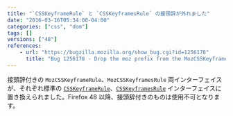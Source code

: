 ```yaml
---
title: "`CSSKeyframeRule` と `CSSKeyframesRule` の接頭辞が外れました"
date: "2016-03-16T05:34:00-04:00"
categories: ["css", "dom"]
tags: []
versions: ["48"]
references:
    - url: "https://bugzilla.mozilla.org/show_bug.cgi?id=1256178"
      title: "Bug 1256178 - Drop the moz prefix from the MozCSSKeyframeRule and MozCSSKeyframesRule interfaces"
---
```

接頭辞付きの `MozCSSKeyframeRule`、`MozCSSKeyframesRule` 両インターフェイスが、それぞれ標準の [`CSSKeyframeRule`](https://developer.mozilla.org/docs/Web/API/CSSKeyframeRule)、[`CSSKeyframesRule`](https://developer.mozilla.org/docs/Web/API/CSSKeyframesRule) インターフェイスに置き換えられました。Firefox 48 以降、接頭辞付きのものは使用不可となります。
